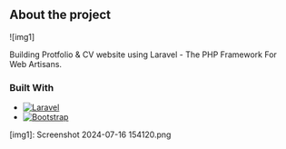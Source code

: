 ## About the project

![img1]

Building Protfolio & CV website using Laravel - The PHP Framework For Web Artisans.
### Built With
* [![Laravel][Laravel.com]][Laravel-url]
* [![Bootstrap][Bootstrap.com]][Bootstrap-url]

[img1]: Screenshot 2024-07-16 154120.png

[Laravel.com]: https://img.shields.io/badge/Laravel-FF2D20?style=for-the-badge&logo=laravel&logoColor=white
[Laravel-url]: https://laravel.com
[Bootstrap.com]: https://img.shields.io/badge/Bootstrap-563D7C?style=for-the-badge&logo=bootstrap&logoColor=white
[Bootstrap-url]: https://getbootstrap.com
